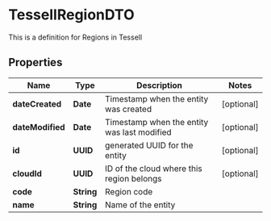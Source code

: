 

# TessellRegionDTO

This is a definition for Regions in Tessell

## Properties

Name | Type | Description | Notes
------------ | ------------- | ------------- | -------------
**dateCreated** | **Date** | Timestamp when the entity was created |  [optional]
**dateModified** | **Date** | Timestamp when the entity was last modified |  [optional]
**id** | **UUID** | generated UUID for the entity |  [optional]
**cloudId** | **UUID** | ID of the cloud where this region belongs |  [optional]
**code** | **String** | Region code | 
**name** | **String** | Name of the entity | 



